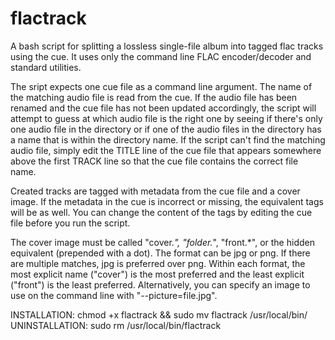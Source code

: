 # flactrack
A bash script for splitting a lossless single-file album into tagged flac tracks using the cue.
It uses only the command line FLAC encoder/decoder and standard utilities.

The sript expects one cue file as a command line argument. The name of the matching audio file is read from the cue. If the audio file has been renamed and the cue file has not been updated accordingly, the script will attempt to guess at which audio file is the right one by seeing if there's only one audio file in the directory or if one of the audio files in the directory has a name that is within the directory name. If the script can't find the matching audio file, simply edit the TITLE line of the cue file that appears somewhere above the first TRACK line so that the cue file contains the correct file name.

Created tracks are tagged with metadata from the cue file and a cover image. If the metadata in the cue is incorrect or missing, the equivalent tags will be as well. You can change the content of the tags by editing the cue file before you run the script.

The cover image must be called "cover.*", "folder.*", "front.*", or the hidden equivalent (prepended with a dot). The format can be jpg or png. If there are multiple matches, jpg is preferred over png. Within each format, the most explicit name ("cover")  is the most preferred and the least explicit ("front") is the least preferred. Alternatively, you can specify an image to use on the command line with "--picture=file.jpg".

INSTALLATION: chmod +x flactrack && sudo mv flactrack /usr/local/bin/
UNINSTALLATION: sudo rm /usr/local/bin/flactrack
